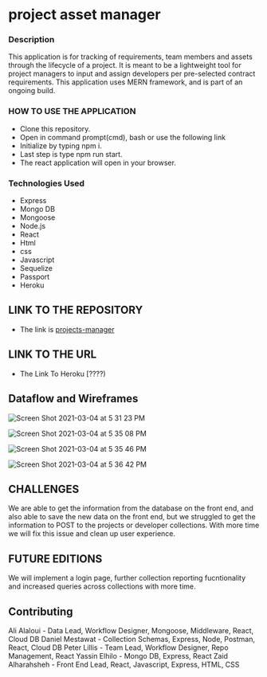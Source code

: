 # project asset manager

### Description
This application is for tracking of requirements, team members and assets through the lifecycle of a project. It is meant to be a lightweight tool for project managers to input and assign developers per pre-selected contract requirements.
This application uses MERN framework, and is part of an ongoing build.


### HOW TO USE THE APPLICATION

- Clone this repository.
- Open in command prompt(cmd), bash or use the following link
- Initialize by typing npm i.
- Last step is type npm run start.
- The react application will open in your browser.

### Technologies Used

- Express
- Mongo DB
- Mongoose
- Node.js
- React
- Html
- css
- Javascript
- Sequelize
- Passport
- Heroku

## LINK TO THE REPOSITORY
- The link is [projects-manager](https://github.com/ptlillis/projects-manager)

## LINK TO THE URL

- The Link To Heroku [????)

## Dataflow and Wireframes


![Screen Shot 2021-03-04 at 5 31 23 PM](https://user-images.githubusercontent.com/59859358/110039827-cea78a80-7d0f-11eb-9904-2be1caa3d9d9.png)

![Screen Shot 2021-03-04 at 5 35 08 PM](https://user-images.githubusercontent.com/59859358/110040413-c3a12a00-7d10-11eb-8ed0-b1ba0f48868b.png)

![Screen Shot 2021-03-04 at 5 35 46 PM](https://user-images.githubusercontent.com/59859358/110040416-c56aed80-7d10-11eb-9cda-2cb7bb7a3e6f.png)

![Screen Shot 2021-03-04 at 5 36 42 PM](https://user-images.githubusercontent.com/59859358/110040420-c734b100-7d10-11eb-805e-c4cc4c5d2d77.png)

## CHALLENGES

We are able to get the information from the database on the front end, and also able to save the new data on the front end, but we struggled to get the information to POST to the projects or developer collections.
With more time we will fix this issue and clean up user experience.

## FUTURE EDITIONS

We will implement a login page, further collection reporting fucntionality and increased queries across collections with more time.

## Contributing

 Ali Alaloui - Data Lead, Workflow Designer, Mongoose, Middleware, React, Cloud DB
 Daniel Mestawat - Collection Schemas, Express, Node, Postman, React, Cloud DB
 Peter Lillis - Team Lead, Workflow Designer, Repo Management, React
 Yassin Elhilo - Mongo DB, Express, React
 Zaid Alharahsheh - Front End Lead, React, Javascript, Express, HTML, CSS
